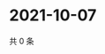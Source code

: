 # 2021-10-07

共 0 条

<!-- BEGIN WEIBO -->
<!-- 最后更新时间 Thu Oct 07 2021 18:15:46 GMT+0800 (China Standard Time) -->

<!-- END WEIBO -->
